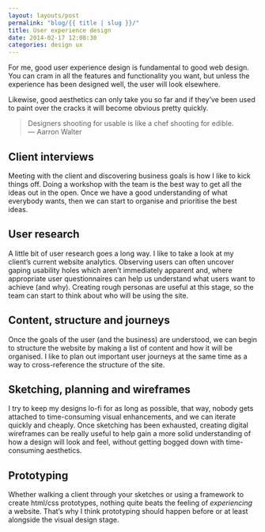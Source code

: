 ```yaml
---
layout: layouts/post
permalink: "blog/{{ title | slug }}/"
title: User experience design
date: 2014-02-17 12:08:30
categories: design ux
---
```


For me, good user experience design is fundamental to good web design. You can cram in all the features and functionality you want, but unless the experience has been designed well, the user will look elsewhere.

Likewise, good aesthetics can only take you so far and if they’ve been used to paint over the cracks it will become obvious pretty quickly.

> Designers shooting for usable is like a chef shooting for edible.
<br>— Aarron Walter

## Client interviews

Meeting with the client and discovering business goals is how I like to kick things off. Doing a workshop with the team is the best way to get all the ideas out in the open. Once we have a good understanding of what everybody wants, then we can start to organise and prioritise the best ideas.

## User research

A little bit of user research goes a long way. I like to take a look at my client’s current website analytics. Observing users can often uncover gaping usability holes which aren’t immediately apparent and, where appropriate user questionnaires can help us understand what users want to achieve (and why). Creating rough personas are useful at this stage, so the team can start to think about who will be using the site.

## Content, structure and journeys

Once the goals of the user (and the business) are understood, we can begin to structure the website by making a list of content and how it will be organised. I like to plan out important user journeys at the same time as a way to cross-reference the structure of the site.

## Sketching, planning and wireframes

I try to keep my designs lo-fi for as long as possible, that way, nobody gets attached to time-consuming visual enhancements, and we can iterate quickly and cheaply. Once sketching has been exhausted, creating digital wireframes can be really useful to help gain a more solid understanding of how a design will look and feel, without getting bogged down with time-consuming aesthetics.

## Prototyping

Whether walking a client through your sketches or using a framework to create html/css prototypes, nothing quite beats the feeling of *experiencing* a website. That’s why I think prototyping should happen before or at least alongside the visual design stage.
